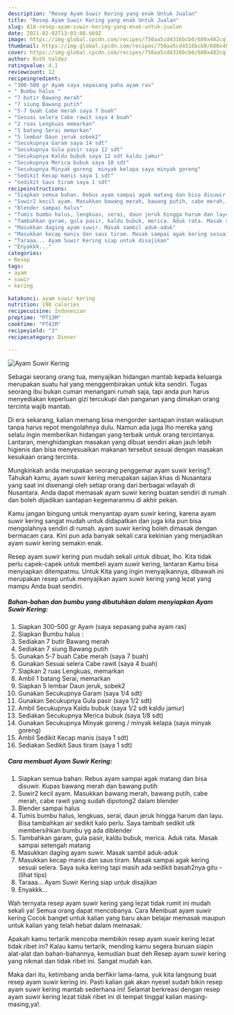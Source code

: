 ```yaml
---
description: "Resep Ayam Suwir Kering yang enak Untuk Jualan"
title: "Resep Ayam Suwir Kering yang enak Untuk Jualan"
slug: 818-resep-ayam-suwir-kering-yang-enak-untuk-jualan
date: 2021-02-02T13:03:08.669Z
image: https://img-global.cpcdn.com/recipes/750aa5cd4316bcb0/680x482cq70/ayam-suwir-kering-foto-resep-utama.jpg
thumbnail: https://img-global.cpcdn.com/recipes/750aa5cd4316bcb0/680x482cq70/ayam-suwir-kering-foto-resep-utama.jpg
cover: https://img-global.cpcdn.com/recipes/750aa5cd4316bcb0/680x482cq70/ayam-suwir-kering-foto-resep-utama.jpg
author: Ruth Valdez
ratingvalue: 4.1
reviewcount: 12
recipeingredient:
- "300-500 gr Ayam saya sepasang paha ayam ras"
- " Bumbu halus "
- "7 butir Bawang merah"
- "7 siung Bawang putih"
- "5-7 buah Cabe merah saya 7 buah"
- "Sesuai selera Cabe rawit saya 4 buah"
- "2 ruas Lengkuas memarkan"
- "1 batang Serai memarkan"
- "5 lembar Daun jeruk sobek2"
- "Secukupnya Garam saya 14 sdt"
- "Secukupnya Gula pasir saya 12 sdt"
- "Secukupnya Kaldu bubuk saya 12 sdt kaldu jamur"
- "Secukupnya Merica bubuk saya 18 sdt"
- "Secukupnya Minyak goreng  minyak kelapa saya minyak goreng"
- "Sedikit Kecap manis saya 1 sdt"
- "Sedikit Saus tiram saya 1 sdt"
recipeinstructions:
- "Siapkan semua bahan. Rebus ayam sampai agak matang dan bisa disuwir. Kupas bawang merah dan bawang putih"
- "Suwir2 kecil ayam. Masukkan bawang merah, bawang putih, cabe merah, cabe rawit yang sudah dipotong2 dalam blender"
- "Blender sampai halus"
- "Tumis bumbu halus, lengkuas, serai, daun jeruk hingga harum dan layu. Bisa tambahkan air sedikit kalo perlu. Saya tambah sedikit utk membersihkan bumbu yg ada diblender"
- "Tambahkan garam, gula pasir, kaldu bubuk, merica. Aduk rata. Masak sampai setengah matang"
- "Masukkan daging ayam suwir. Masak sambil aduk-aduk"
- "Masukkan kecap manis dan saus tiram. Masak sampai agak kering sesuai selera. Saya suka kering tapi masih ada sedikit basah2nya gitu           (lihat tips)"
- "Taraaa... Ayam Suwir Kering siap untuk disajikan"
- "Enyakkk..."
categories:
- Resep
tags:
- ayam
- suwir
- kering

katakunci: ayam suwir kering 
nutrition: 198 calories
recipecuisine: Indonesian
preptime: "PT13M"
cooktime: "PT41M"
recipeyield: "3"
recipecategory: Dinner

---
```



![Ayam Suwir Kering](https://img-global.cpcdn.com/recipes/750aa5cd4316bcb0/680x482cq70/ayam-suwir-kering-foto-resep-utama.jpg)

Sebagai seorang orang tua, menyajikan hidangan mantab kepada keluarga merupakan suatu hal yang menggembirakan untuk kita sendiri. Tugas seorang ibu bukan cuman menangani rumah saja, tapi anda pun harus menyediakan keperluan gizi tercukupi dan panganan yang dimakan orang tercinta wajib mantab.

Di era  sekarang, kalian memang bisa mengorder santapan instan walaupun tanpa harus repot mengolahnya dulu. Namun ada juga lho mereka yang selalu ingin memberikan hidangan yang terbaik untuk orang tercintanya. Lantaran, menghidangkan masakan yang dibuat sendiri akan jauh lebih higienis dan bisa menyesuaikan makanan tersebut sesuai dengan masakan kesukaan orang tercinta. 



Mungkinkah anda merupakan seorang penggemar ayam suwir kering?. Tahukah kamu, ayam suwir kering merupakan sajian khas di Nusantara yang saat ini disenangi oleh setiap orang dari berbagai wilayah di Nusantara. Anda dapat memasak ayam suwir kering buatan sendiri di rumah dan boleh dijadikan santapan kegemaranmu di akhir pekan.

Kamu jangan bingung untuk menyantap ayam suwir kering, karena ayam suwir kering sangat mudah untuk didapatkan dan juga kita pun bisa mengolahnya sendiri di rumah. ayam suwir kering boleh dimasak dengan bermacam cara. Kini pun ada banyak sekali cara kekinian yang menjadikan ayam suwir kering semakin enak.

Resep ayam suwir kering pun mudah sekali untuk dibuat, lho. Kita tidak perlu capek-capek untuk membeli ayam suwir kering, lantaran Kamu bisa menyiapkan ditempatmu. Untuk Kita yang ingin menyajikannya, dibawah ini merupakan resep untuk menyajikan ayam suwir kering yang lezat yang mampu Anda buat sendiri.

<!--inarticleads1-->

##### Bahan-bahan dan bumbu yang dibutuhkan dalam menyiapkan Ayam Suwir Kering:

1. Siapkan 300-500 gr Ayam (saya sepasang paha ayam ras)
1. Siapkan  Bumbu halus :
1. Sediakan 7 butir Bawang merah
1. Sediakan 7 siung Bawang putih
1. Gunakan 5-7 buah Cabe merah (saya 7 buah)
1. Gunakan Sesuai selera Cabe rawit (saya 4 buah)
1. Siapkan 2 ruas Lengkuas, memarkan
1. Ambil 1 batang Serai, memarkan
1. Siapkan 5 lembar Daun jeruk, sobek2
1. Gunakan Secukupnya Garam (saya 1/4 sdt)
1. Gunakan Secukupnya Gula pasir (saya 1/2 sdt)
1. Ambil Secukupnya Kaldu bubuk (saya 1/2 sdt kaldu jamur)
1. Sediakan Secukupnya Merica bubuk (saya 1/8 sdt)
1. Gunakan Secukupnya Minyak goreng / minyak kelapa (saya minyak goreng)
1. Ambil Sedikit Kecap manis (saya 1 sdt)
1. Sediakan Sedikit Saus tiram (saya 1 sdt)




<!--inarticleads2-->

##### Cara membuat Ayam Suwir Kering:

1. Siapkan semua bahan. Rebus ayam sampai agak matang dan bisa disuwir. Kupas bawang merah dan bawang putih
1. Suwir2 kecil ayam. Masukkan bawang merah, bawang putih, cabe merah, cabe rawit yang sudah dipotong2 dalam blender
1. Blender sampai halus
1. Tumis bumbu halus, lengkuas, serai, daun jeruk hingga harum dan layu. Bisa tambahkan air sedikit kalo perlu. Saya tambah sedikit utk membersihkan bumbu yg ada diblender
1. Tambahkan garam, gula pasir, kaldu bubuk, merica. Aduk rata. Masak sampai setengah matang
1. Masukkan daging ayam suwir. Masak sambil aduk-aduk
1. Masukkan kecap manis dan saus tiram. Masak sampai agak kering sesuai selera. Saya suka kering tapi masih ada sedikit basah2nya gitu -           (lihat tips)
1. Taraaa... Ayam Suwir Kering siap untuk disajikan
1. Enyakkk...




Wah ternyata resep ayam suwir kering yang lezat tidak rumit ini mudah sekali ya! Semua orang dapat mencobanya. Cara Membuat ayam suwir kering Cocok banget untuk kalian yang baru akan belajar memasak maupun untuk kalian yang telah hebat dalam memasak.

Apakah kamu tertarik mencoba membikin resep ayam suwir kering lezat tidak ribet ini? Kalau kamu tertarik, mending kamu segera buruan siapin alat-alat dan bahan-bahannya, kemudian buat deh Resep ayam suwir kering yang nikmat dan tidak ribet ini. Sangat mudah kan. 

Maka dari itu, ketimbang anda berfikir lama-lama, yuk kita langsung buat resep ayam suwir kering ini. Pasti kalian gak akan nyesel sudah bikin resep ayam suwir kering mantab sederhana ini! Selamat berkreasi dengan resep ayam suwir kering lezat tidak ribet ini di tempat tinggal kalian masing-masing,ya!.

